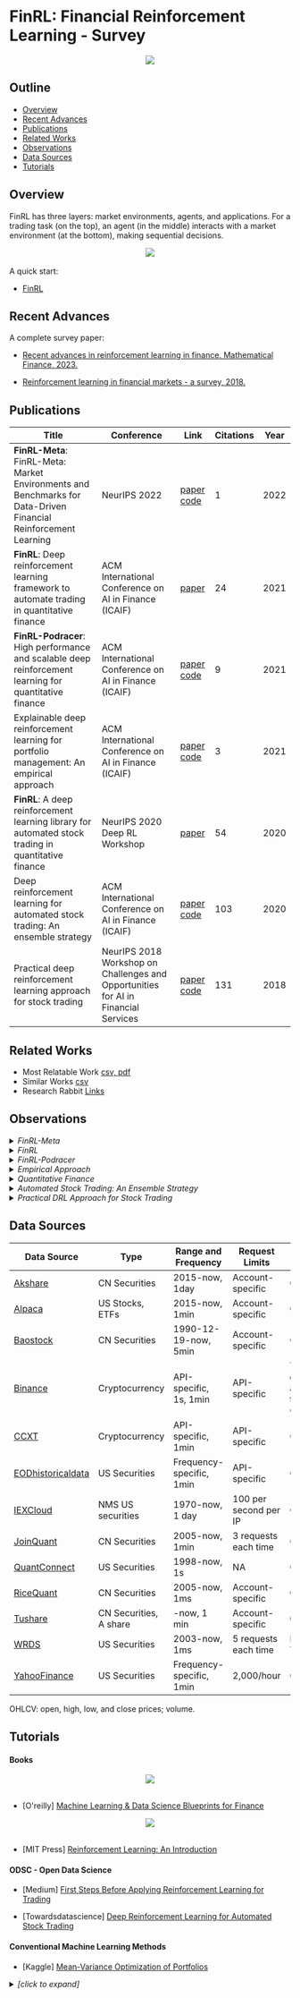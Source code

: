 # FinRL: Financial Reinforcement Learning - Survey


<div align="center">
<img align="center" src=image/banner.png />
</div>



## Outline

  - [Overview](#overview)
  - [Recent Advances](#recent-advances)
  - [Publications](#publications)
  - [Related Works](#related-works)
  - [Observations](#observations)
  - [Data Sources](#data-sources)
  - [Tutorials](#tutorials)


## Overview

FinRL has three layers: market environments, agents, and applications.  For a trading task (on the top), an agent (in the middle) interacts with a market environment (at the bottom), making sequential decisions.

<div align="center">
<img align="center" src=image/finrl_framework.jpeg>
</div>
<br>
A quick start:<br>

+ [FinRL](http://www.youtube.com/watch?v=ZSGJjtM-5jA)

## Recent Advances

A complete survey paper:

+ [Recent advances in reinforcement learning in finance. Mathematical Finance, 2023. ](papers/Recent_Advances/Recent_Advances.pdf)

+ [Reinforcement learning in financial markets - a survey, 2018. ](papers/Recent_Advances/RL-fin.pdf)

## Publications

|Title |Conference |Link|Citations|Year|
|  ----  |  ----  |  ----  |  ----  |  ----  |
|**FinRL-Meta**: FinRL-Meta: Market Environments and Benchmarks for Data-Driven Financial Reinforcement Learning| NeurIPS 2022| [paper](papers/Base_papers/FinRL-Meta.pdf) [code](https://github.com/AI4Finance-Foundation/FinRL-Meta) | 1 | 2022 |
|**FinRL**: Deep reinforcement learning framework to automate trading in quantitative finance| ACM International Conference on AI in Finance (ICAIF) | [paper](papers/Base_papers/FinRL-Meta.pdf) | 24 | 2021 |
|**FinRL-Podracer**: High performance and scalable deep reinforcement learning for quantitative finance | ACM International Conference on AI in Finance (ICAIF) | [paper](papers/Base_papers/FinRL-Podracer.pdf) [code](https://github.com/AI4Finance-Foundation/FinRL_Podracer) | 9 | 2021 |
|Explainable deep reinforcement learning for portfolio management: An empirical approach| ACM International Conference on AI in Finance (ICAIF) | [paper](papers/Base_papers/Empirical-Approach-portfolio.pdf) [code](https://github.com/AI4Finance-Foundation/FinRL-Meta/blob/master/tutorials/2-Advance/FinRL_PortfolioAllocation_Explainable_DRL/FinRL_PortfolioAllocation_Explainable_DRL.py](https://github.com/AI4Finance-Foundation/FinRL-Tutorials/tree/master/2-Advance))| 3 | 2021 |
|**FinRL**: A deep reinforcement learning library for automated stock trading in quantitative finance| NeurIPS 2020 Deep RL Workshop  | [paper](papers/Base_papers/Quantitative-Finance-FinRL-AST.pdf) | 54 | 2020 |
|Deep reinforcement learning for automated stock trading: An ensemble strategy| ACM International Conference on AI in Finance (ICAIF) | [paper](papers/Base_papers/Ensemble-Strategy-AST.pdf) [code](https://github.com/AI4Finance-Foundation/FinRL-Meta/blob/master/tutorials/2-Advance/FinRL_Ensemble_StockTrading_ICAIF_2020/FinRL_Ensemble_StockTrading_ICAIF_2020.ipynb) | 103 | 2020 |
|Practical deep reinforcement learning approach for stock trading | NeurIPS 2018 Workshop on Challenges and Opportunities for AI in Financial Services| [paper](papers/Base_papers/Practical-DRL-AST.pdf) [code](https://github.com/AI4Finance-Foundation/DQN-DDPG_Stock_Trading](https://github.com/AI4Finance-Foundation/FinRL/tree/master/examples))| 131 | 2018 |

## Related Works
  + Most Relatable Work [csv, ](Docs/most_relatable_work.csv)  [pdf](papers/Relatable-papers)
  + Similar Works [csv](Docs/Similar_work.csv)  
  + Research Rabbit [Links](https://www.researchrabbitapp.com/collection/public/PZ9MYDP0LO)

## Observations
<details>
  <summary><i>FinRL-Meta</i></summary>
  <div>
    <table>
      <thead>
        <tr>
          <th>Component/Aspect</th>
          <th>Observation</th>
        </tr>
      </thead>
      <tbody>
        <tr>
          <td>Environments</td>
          <td>The paper models stock trading as an MDP, with states representing market factors, actions being buying/selling, and rewards tied to portfolio value changes.</td>
        </tr>
        <tr>
          <td>DRL Agents</td>
          <td>DDPG algorithm with actor-critic neural networks is used for action determination and evaluation.</td>
        </tr>
        <tr>
          <td>Application</td>
          <td>The primary goal is to optimize stock trading strategies for maximizing returns in dynamic markets.</td>
        </tr>
        <tr>
          <td>Framework</td>
          <td>DDPG is employed within a reinforcement learning framework for learning optimal trading strategies.</td>
        </tr>
        <tr>
          <td>Existing Libraries</td>
          <td>While specific libraries aren't mentioned, popular deep learning libraries like TensorFlow or PyTorch are likely used.</td>
        </tr>
        <tr>
          <td>Data Processing</td>
          <td>Historical daily stock prices are used for training, with data preprocessing involving splitting into training/validation/trading sets.</td>
        </tr>
        <tr>
          <td>Benchmarks</td>
          <td>DDPG strategy is benchmarked against DJIA and traditional min-variance portfolio allocation strategies.</td>
        </tr>
        <tr>
          <td>Advantages</td>
          <td>- DDPG tackles stock trading complexity.<br>- Results indicate DDPG-based strategy outperforms traditional methods in terms of return and Sharpe ratio.</td>
        </tr>
        <tr>
          <td>Disadvantages</td>
          <td>- Lack of specific neural network architecture details limits reproducibility.<br>- Unaddressed issues like overfitting and generalization to various market conditions.</td>
        </tr>
        <tr>
          <td>Tutorials</td>
          <td>The paper does not include tutorials but mentions the availability of online resources with DDPG and RL implementations for stock trading.</td>
        </tr>
        <tr>
          <td>Conclusion</td>
          <td>The paper introduces DDPG and RL for optimizing stock trading, suggesting its superiority over traditional methods. Further research is needed for broader applicability and addressing practical challenges.</td>
        </tr>
      </tbody>
    </table>
  </div>
</details>

<details>
  <summary><i>FinRL</i></summary>
  <div>
    <table>
      <thead>
        <tr>
          <th>Component/Aspect</th>
          <th>Observation</th>
        </tr>
      </thead>
      <tbody>
        <tr>
          <td>Components</td>
          <td>The FinRL framework comprises several components that collectively facilitate algorithmic trading with Deep Reinforcement Learning (DRL).</td>
        </tr>
        <tr>
          <td>Environments</td>
          <td>The environment layer is crucial in FinRL, as it provides the simulation environment for trading tasks. It supports both standard datasets and user-imported data.</td>
        </tr>
        <tr>
          <td>DRL Agents</td>
          <td>FinRL allows users to utilize various DRL algorithms from libraries like Stable Baselines 3, RLlib, and ElegantRL, making it adaptable to different trading strategies.</td>
        </tr>
        <tr>
          <td>Application</td>
          <td>The application layer enables users to define and customize their trading strategies using DRL within the FinRL framework.</td>
        </tr>
        <tr>
          <td>Framework</td>
          <td>The FinRL framework is designed to provide a structured and modular approach to algorithmic trading with DRL, simplifying the development process.</td>
        </tr>
        <tr>
          <td>Existing Libraries</td>
          <td>The paper highlights the use of existing DRL libraries like Stable Baselines 3, RLlib, and ElegantRL as part of the framework.</td>
        </tr>
        <tr>
          <td>Data Processing</td>
          <td>While not explicitly mentioned, data processing is a crucial aspect, as the framework handles various data sources and formats, essential for financial data.</td>
        </tr>
        <tr>
          <td>Benchmarks</td>
          <td>The paper doesn't explicitly mention benchmarks, but it emphasizes the reproducibility of trading tasks within the framework.</td>
        </tr>
        <tr>
          <td>Advantages</td>
          <td>The advantages of the FinRL framework include modularity, extensibility, simplicity, and applicability to various financial markets, making it a practical tool for algorithmic trading.</td>
        </tr>
        <tr>
          <td>Disadvantages</td>
          <td>The paper does not discuss specific disadvantages of the framework, which may need further exploration or evaluation.</td>
        </tr>
        <tr>
          <td>Tutorials</td>
          <td>The framework provides hands-on tutorials in a beginner-friendly fashion to help users get started with algorithmic trading using DRL.</td>
        </tr>
        <tr>
          <td>Conclusion</td>
          <td>The FinRL framework aims to simplify the development of algorithmic trading strategies using DRL and offers a practical option for financial tasks, especially with the ElegantRL library.</td>
        </tr>
      </tbody>
    </table>
  </div>
</details>

<details>
  <summary><i>FinRL-Podracer</i></summary>
  <div>
    <table>
      <thead>
        <tr>
          <th>Component</th>
          <th>Description</th>
        </tr>
      </thead>
      <tbody>
        <tr>
          <td>RLOps in Finance Paradigm</td>
          <td>Introduces the concept of RLOps (Reinforcement Learning Operations) in finance for continuous training and integration of trading strategies.</td>
        </tr>
        <tr>
          <td>FinRL-Podracer Framework</td>
          <td>A cloud-based solution leveraging GPU clouds to improve trading performance and training efficiency with DRL-driven strategies.</td>
        </tr>
        <tr>
          <td>Generational Evolution Mechanism</td>
          <td>Employs a generational evolution mechanism with an ensemble strategy to enhance DRL agent trading performance and automate hyperparameter search.</td>
        </tr>
        <tr>
          <td>Scalable Evolution Layer</td>
          <td>Coordinates parallel agents using generational evolution, including an evaluator and selector, for efficient hyperparameter tuning and agent selection.</td>
        </tr>
        <tr>
          <td>Packaging Worker-Learner into Pod</td>
          <td>Decomposes DRL training into worker (exploration), replay buffer, and learner (exploitation) components, scalable in GPU pods.</td>
        </tr>
        <tr>
          <td>High-Performance Training Layer</td>
          <td>Optimizes components with GPU acceleration, efficient replay buffer, and parameter communication for improved training efficiency.</td>
        </tr>
      </tbody>
    </table>
    <table>
      <thead>
        <tr>
          <th>Insights</th>
          <th>Key insights from the paper</th>
        </tr>
      </thead>
      <tbody>
        <tr>
          <td>RLOps in Finance Paradigm</td>
          <td>Integrating multiple finance processes into a DRL agent can lead to more automated and efficient trading strategies.</td>
        </tr>
        <tr>
          <td>FinRL-Podracer</td>
          <td>Addresses challenges in handling large-scale financial data and efficient DRL agent training.</td>
        </tr>
        <tr>
          <td>Generational Evolution</td>
          <td>Mitigates overfitting and hyperparameter sensitivity, improving training stability and efficiency.</td>
        </tr>
        <tr>
          <td>Scalability & Performance</td>
          <td>Scalability and hardware optimizations are crucial for handling the computational demands of DRL-driven trading strategies.</td>
        </tr>
        <tr>
          <td>Performance Comparison</td>
          <td>FinRL-Podracer outperforms existing DRL libraries in annual return, Sharpe ratio, and training time.</td>
        </tr>
      </tbody>
    </table>
    <table>
      <thead>
        <tr>
          <th>Advantages</th>
          <th>Advantages of FinRL-Podracer</th>
        </tr>
      </thead>
      <tbody>
        <tr>
          <td>Cloud-Based Solution</td>
          <td>Offers a cloud-based solution for developing and deploying DRL-driven trading strategies with high performance and scalability.</td>
        </tr>
        <tr>
          <td>Hyperparameter Automation</td>
          <td>Automates hyperparameter tuning and efficiently handles large-scale financial data.</td>
        </tr>
        <tr>
          <td>Enhanced Stability</td>
          <td>The generational evolution mechanism improves training stability and performance.</td>
        </tr>
      </tbody>
    </table>
    <table>
      <thead>
        <tr>
          <th>Disadvantages</th>
          <th>Disadvantages of the proposed framework</th>
        </tr>
      </thead>
      <tbody>
        <tr>
          <td>Lack of Discussion</td>
          <td>The paper does not discuss potential limitations or challenges in implementing the proposed framework.</td>
        </tr>
      </tbody>
    </table>
    <table>
      <thead>
        <tr>
          <th>Tutorials</th>
          <th>Information about tutorials or guides provided in the paper</th>
        </tr>
      </thead>
      <tbody>
        <tr>
          <td>Tutorial Availability</td>
          <td>The paper does not provide tutorials or step-by-step guides for implementing FinRL-Podracer.</td>
        </tr>
      </tbody>
    </table>
    <table>
      <thead>
        <tr>
          <th>Conclusion</th>
          <th>Summary and conclusion of the paper's contributions and findings</th>
        </tr>
      </thead>
      <tbody>
        <tr>
          <td>Framework Summary</td>
          <td>Introduces FinRL-Podracer, a framework for accelerating DRL-driven trading strategies in quantitative finance, addressing key challenges.</td>
        </tr>
        <tr>
          <td>Promising Approach</td>
          <td>Emphasizes the importance of RLOps in finance and demonstrates the framework's potential to enhance quantitative trading.</td>
        </tr>
      </tbody>
    </table>
  </div>
</details>

<details>
  <summary><i>Empirical Approach</i></summary>
  <div>
    <table>
      <thead>
        <tr>
          <th>Component</th>
          <th>Description</th>
        </tr>
      </thead>
      <tbody>
        <tr>
          <td>Components</td>
          <td>The paper discusses several key components in the context of portfolio management with deep reinforcement learning (DRL). These components include linear models in hindsight, DRL agents, feature weights, and conventional machine learning methods with forward-pass.</td>
        </tr>
        <tr>
          <td>Environments</td>
          <td>The paper evaluates the proposed approach in the context of a portfolio management task involving Dow Jones 30 constituent stocks. The data spans from January 1, 2009, to September 1, 2021.</td>
        </tr>
        <tr>
          <td>DRL Agents</td>
          <td>The paper highlights the challenge of explaining DRL-based trading strategies due to the black-box nature of deep neural networks. It emphasizes the need for understanding the decision-making processes of DRL agents in the financial context.</td>
        </tr>
        <tr>
          <td>Framework</td>
          <td>The authors propose an empirical approach to explain the strategies of DRL agents for portfolio management. The approach involves using linear models in hindsight as reference models and integrated gradients to define feature weights for DRL agents.</td>
        </tr>
        <tr>
          <td>Data Processing</td>
          <td>The paper uses features related to stock returns and covariances as input for both linear models and DRL agents. It focuses on quantifying the relationship between portfolio returns and these features.</td>
        </tr>
        <tr>
          <td>Advantages</td>
          <td>The approach aims to provide explanations for DRL-based portfolio management strategies, which can be crucial for investment banks, asset management companies, and hedge funds. It helps traders understand the potential risk of a strategy.</td>
        </tr>
        <tr>
          <td>Disadvantages</td>
          <td>While the paper presents an empirical approach, it doesn't delve into the specific implementation details of the DRL agents or machine learning methods used. The generalizability of the approach to different financial datasets or markets is not extensively discussed.</td>
        </tr>
        <tr>
          <td>Tutorials</td>
          <td>The paper doesn't provide tutorials or step-by-step guides for implementing the proposed approach. Readers interested in replicating or extending the research may need to refer to other sources or documentation.</td>
        </tr>
        <tr>
          <td>Conclusion</td>
          <td>The paper concludes that the proposed approach empirically reveals that DRL agents exhibit a stronger multi-step prediction power than machine learning methods in the context of portfolio management.</td>
        </tr>
      </tbody>
    </table>
  </div>
</details>

<details>
  <summary><i>Quantitative Finance</i></summary>
  <div>
    <table>
      <thead>
        <tr>
          <th>Section</th>
          <th>Summary</th>
        </tr>
      </thead>
      <tbody>
        <tr>
          <td>Components</td>
          <td>- Discusses key components in DRL-based portfolio management: linear models, DRL agents, feature weights, and conventional ML methods.</td>
        </tr>
        <tr>
          <td>Environments</td>
          <td>- Evaluates DRL approach in portfolio management using Dow Jones 30 stocks from 2009 to 2021.</td>
        </tr>
        <tr>
          <td>DRL Agents</td>
          <td>- Highlights challenges in explaining DRL-based trading strategies due to their black-box nature.</td>
        </tr>
        <tr>
          <td>Application</td>
          <td>- Mentions three application demonstrations: single stock trading, multiple stock trading, and portfolio allocation.</td>
        </tr>
        <tr>
          <td>Framework</td>
          <td>- Introduces FinRL, a DRL library for quantitative finance, easing the development of trading strategies.</td>
        </tr>
        <tr>
          <td>Existing Libraries</td>
          <td>- Compares FinRL to other machine learning libraries and highlights its features.</td>
        </tr>
        <tr>
          <td>Data Processing</td>
          <td>- Uses stock returns and covariances as input, focusing on the relationship with portfolio returns.</td>
        </tr>
        <tr>
          <td>Benchmarks</td>
          <td>- Provides performance metrics and baseline trading strategies for evaluation.</td>
        </tr>
        <tr>
          <td>Advantages</td>
          <td>- Emphasizes completeness, hands-on tutorials, and reproducibility for beginners.</td>
        </tr>
        <tr>
          <td>Disadvantages</td>
          <td>- Notes the complexity of implementing DRL strategies and the need for backtesting.</td>
        </tr>
        <tr>
          <td>Tutorials</td>
          <td>- Demonstrates the library's use through practical examples and walk-through tutorials.</td>
        </tr>
        <tr>
          <td>Conclusion</td>
          <td>- Summarizes the contributions and potential of FinRL in quantitative finance.</td>
        </tr>
      </tbody>
    </table>
  </div>
</details>

<details>
  <summary><i>Automated Stock Trading: An Ensemble Strategy</i></summary>
  <div>
    <table>
      <thead>
        <tr>
          <th>Component</th>
          <th>Description</th>
        </tr>
      </thead>
      <tbody>
        <tr>
          <td>Components</td>
          <td>- The paper proposes an ensemble strategy for automated stock trading using deep reinforcement learning (DRL). - Three DRL algorithms are employed in the ensemble strategy: Proximal Policy Optimization (PPO), Advantage Actor Critic (A2C), and Deep Deterministic Policy Gradient (DDPG). - The ensemble strategy combines the strengths of these algorithms to adapt to different market situations.</td>
        </tr>
        <tr>
          <td>Environments</td>
          <td>- The stock trading problem is formulated as a Markov Decision Process (MDP). - The state space includes information like stock prices, stock shares, balance, technical indicators (e.g., MACD, RSI), and more. - The action space allows for buying, selling, or holding stocks in a continuous manner.</td>
        </tr>
        <tr>
          <td>DRL Agents</td>
          <td>**Advantage Actor Critic (A2C):** - A2C is used as one of the agents in the ensemble. - It employs an advantage function to reduce the variance of policy gradients. - Multiple agents interact with the environment and synchronize their updates through a global network. **Deep Deterministic Policy Gradient (DDPG):** - DDPG encourages maximum investment return. - It combines elements of Q-learning and policy gradient and is suitable for continuous action spaces. - It uses a replay buffer to store and sample transitions for training. **Proximal Policy Optimization (PPO):** - PPO is used to improve policy gradient updates and ensure stability. - It introduces a clipping term to the objective function to control policy changes. - PPO aims to restrict policy updates to prevent large changes.</td>
        </tr>
        <tr>
          <td>Application</td>
          <td>- The ensemble strategy is applied to automated stock trading with the goal of maximizing investment return. - It adapts to different market conditions and risk constraints.</td>
        </tr>
        <tr>
          <td>Framework</td>
          <td>- The authors use the OpenAI Gym framework to implement the trading environment.</td>
        </tr>
        <tr>
          <td>Existing Libraries</td>
          <td>- The paper doesn't mention specific existing libraries, but it uses deep reinforcement learning algorithms like A2C, DDPG, and PPO.</td>
        </tr>
        <tr>
          <td>Data Processing</td>
          <td>- Technical indicators such as MACD, RSI, CCI, and ADX are calculated from stock price data. - The paper employs a load-on-demand technique to efficiently manage memory when dealing with large datasets.</td>
        </tr>
        <tr>
          <td>Benchmarks</td>
          <td>- The proposed ensemble strategy is evaluated on a dataset consisting of 30 Dow Jones stocks with adequate liquidity. - Performance is compared with the Dow Jones Industrial Average index and a traditional min-variance portfolio allocation strategy. - The Sharpe ratio is used to measure risk-adjusted returns.</td>
        </tr>
        <tr>
          <td>Advantages</td>
          <td>- The ensemble strategy combines multiple DRL algorithms for improved robustness. - It can adapt to various market conditions. - Risk management is incorporated through the turbulence index. - The load-on-demand technique helps handle large datasets efficiently.</td>
        </tr>
        <tr>
          <td>Disadvantages</td>
          <td>- The paper does not discuss potential limitations or challenges in implementing the proposed framework.</td>
        </tr>
        <tr>
          <td>Tutorials</td>
          <td>- The paper doesn't provide tutorials or step-by-step guides for implementing the proposed approach. Readers interested in replicating or extending the research may need to refer to other sources or documentation.</td>
        </tr>
        <tr>
          <td>Conclusion</td>
          <td>- The proposed ensemble strategy outperforms individual algorithms and traditional portfolio allocation strategies in terms of risk-adjusted return, as measured by the Sharpe ratio.</td>
        </tr>
      </tbody>
    </table>
  </div>
</details>
<details>
  <summary><i>Practical DRL Approach for Stock Trading</i></summary>
  <div>
    <table>
      <thead>
        <tr>
          <th>Component/Aspect</th>
          <th>Observation</th>
        </tr>
      </thead>
      <tbody>
        <tr>
          <td>Environments</td>
          <td>The paper models the stock trading process as an MDP, considering stock prices, holdings, and balance. Actions include buy, sell, or hold, with rewards based on portfolio value changes.</td>
        </tr>
        <tr>
          <td>DRL Agents</td>
          <td>The paper utilizes the DDPG algorithm, which comprises actor and critic neural networks. The actor network determines actions, while the critic network evaluates their quality.</td>
        </tr>
        <tr>
          <td>Application</td>
          <td>The primary application is optimizing stock trading strategies to maximize investment returns in a complex and dynamic stock market.</td>
        </tr>
        <tr>
          <td>Framework</td>
          <td>The DDPG algorithm is used within the reinforcement learning framework to learn optimal trading strategies.</td>
        </tr>
        <tr>
          <td>Existing Libraries</td>
          <td>While specific libraries are not mentioned, it's likely that popular deep learning libraries like TensorFlow or PyTorch were used for neural network implementations.</td>
        </tr>
        <tr>
          <td>Data Processing</td>
          <td>Historical daily stock prices are employed for training and trading data. Data preprocessing involves data splitting into training, validation, and trading sets.</td>
        </tr>
        <tr>
          <td>Benchmarks</td>
          <td>The paper benchmarks the DDPG-based trading strategy against the Dow Jones Industrial Average (DJIA) and a traditional min-variance portfolio allocation strategy.</td>
        </tr>
        <tr>
          <td>Advantages</td>
          <td>- DDPG is applied to handle the complexity of stock trading. - The paper provides a well-defined problem formulation for reinforcement learning. - Results suggest outperformance of traditional methods in terms of return and Sharpe ratio.</td>
        </tr>
        <tr>
          <td>Disadvantages</td>
          <td>- Lack of specific details about neural network architectures for actor and critic networks. - Unaddressed issues like overfitting or generalization to different market conditions. - Limited data range covering 30 stocks from 2009 to 2018.</td>
        </tr>
        <tr>
          <td>Tutorials</td>
          <td>The paper does not include tutorials, but online resources offer tutorials and implementations of DDPG and other reinforcement learning algorithms for stock trading.</td>
        </tr>
        <tr>
          <td>Conclusion</td>
          <td>The paper explores the use of DDPG for optimizing stock trading strategies, showing potential outperformance of traditional methods. Further research is needed for broader applicability.</td>
        </tr>
      </tbody>
    </table>
  </div>
</details>

    
##  Data Sources

|Data Source |Type |Range and Frequency |Request Limits|Raw Data|Preprocessed Data|
|  ----  |  ----  |  ----  |  ----  |  ----  |  ----  |
|[Akshare](https://alpaca.markets/docs/introduction/)| CN Securities| 2015-now, 1day| Account-specific| OHLCV| Prices&Indicators|
|[Alpaca](https://alpaca.markets/docs/introduction/)| US Stocks, ETFs| 2015-now, 1min| Account-specific| OHLCV| Prices&Indicators|
|[Baostock](http://baostock.com/baostock/index.php/Python_API%E6%96%87%E6%A1%A3)| CN Securities| 1990-12-19-now, 5min| Account-specific| OHLCV| Prices&Indicators|
|[Binance](https://binance-docs.github.io/apidocs/spot/en/#public-api-definitions)| Cryptocurrency| API-specific, 1s, 1min| API-specific| Tick-level daily aggegrated trades, OHLCV| Prices&Indicators|
|[CCXT](https://docs.ccxt.com/en/latest/manual.html)| Cryptocurrency| API-specific, 1min| API-specific| OHLCV| Prices&Indicators|
|[EODhistoricaldata](https://eodhistoricaldata.com/financial-apis/)| US Securities| Frequency-specific, 1min| API-specific | OHLCV | Prices&Indicators|
|[IEXCloud](https://iexcloud.io/docs/api/)| NMS US securities|1970-now, 1 day|100 per second per IP|OHLCV| Prices&Indicators|
|[JoinQuant](https://www.joinquant.com/)| CN Securities| 2005-now, 1min| 3 requests each time| OHLCV| Prices&Indicators|
|[QuantConnect](https://www.quantconnect.com/docs/home/home)| US Securities| 1998-now, 1s| NA| OHLCV| Prices&Indicators|
|[RiceQuant](https://www.ricequant.com/doc/rqdata/python/)| CN Securities| 2005-now, 1ms| Account-specific| OHLCV| Prices&Indicators|
|[Tushare](https://tushare.pro/document/1?doc_id=131)| CN Securities, A share| -now, 1 min| Account-specific| OHLCV| Prices&Indicators|
|[WRDS](https://wrds-www.wharton.upenn.edu/pages/about/data-vendors/nyse-trade-and-quote-taq/)| US Securities| 2003-now, 1ms| 5 requests each time| Intraday Trades|Prices&Indicators|
|[YahooFinance](https://pypi.org/project/yfinance/)| US Securities| Frequency-specific, 1min| 2,000/hour| OHLCV | Prices&Indicators|


<!-- |Data Source |Type |Max Frequency |Raw Data|Preprocessed Data|
|  ----  |  ----  |  ----  |  ----  |  ----  |
|    AkShare |  CN Securities | 1 day  |  OHLCV |  Prices, indicators |
|    Alpaca |  US Stocks, ETFs |  1 min |  OHLCV |  Prices, indicators |
|    Alpha Vantage | Stock, ETF, forex, crypto, technical indicators | 1 min |  OHLCV  & Prices, indicators |
|    Baostock |  CN Securities |  5 min |  OHLCV |  Prices, indicators |
|    Binance |  Cryptocurrency |  1 s |  OHLCV |  Prices, indicators |
|    CCXT |  Cryptocurrency |  1 min  |  OHLCV |  Prices, indicators |
|    currencyapi |  Exchange rate | 1 day |  Exchange rate | Exchange rate, indicators |
|    currencylayer |  Exchange rate | 1 day  |  Exchange rate | Exchange rate, indicators |
|    EOD Historical Data | US stocks, and ETFs |  1 day  |  OHLCV  | Prices, indicators |
|    Exchangerates |  Exchange rate |  1 day  |  Exchange rate | Exchange rate, indicators |
|    findatapy |  CN Securities | 1 day  |  OHLCV |  Prices, indicators |
|    Financial Modeling prep | US stocks, currencies, crypto |  1 min |  OHLCV  | Prices, indicators |
|    finnhub | US Stocks, currencies, crypto |   1 day |  OHLCV  | Prices, indicators |
|    Fixer |  Exchange rate |  1 day  |  Exchange rate | Exchange rate, indicators |
|    IEXCloud |  NMS US securities | 1 day  | OHLCV |  Prices, indicators |
|    JoinQuant |  CN Securities |  1 min  |  OHLCV |  Prices, indicators |
|    Marketstack | 50+ countries |  1 day  |  OHLCV | Prices, indicators |
|    Open Exchange Rates |  Exchange rate |  1 day  |  Exchange rate | Exchange rate, indicators |
|    pandas\_datareader |  US Securities |  1 day |  OHLCV | Prices, indicators |
|    pandas-finance |  US Securities |  1 day  |  OHLCV  & Prices, indicators |
|    Polygon |  US Securities |  1 day  |  OHLCV  | Prices, indicators |
|    Quandl | 250+ sources |  1 day  |  OHLCV  | Prices, indicators |
|    QuantConnect |  US Securities |  1 s |  OHLCV |  Prices, indicators |
|    RiceQuant |  CN Securities |  1 ms  |  OHLCV |  Prices, indicators |
|    Tiingo | Stocks, crypto |  1 day  |  OHLCV  | Prices, indicators |
|    Tushare |  CN Securities | 1 min  |  OHLCV |  Prices, indicators |
|    WRDS |  US Securities |  1 ms  |  Intraday Trades | Prices, indicators |
|    XE |  Exchange rate |  1 day  |  Exchange rate | Exchange rate, indicators |
|    Xignite |  Exchange rate |  1 day  |  Exchange rate | Exchange rate, indicators |
|    YahooFinance |  US Securities | 1 min  |  OHLCV  |  Prices, indicators |
|    ystockquote |  US Securities |  1 day  |  OHLCV | Prices, indicators | -->



OHLCV: open, high, low, and close prices; volume.


## Tutorials
#### Books
<div align="center">
<img align="center" src=image/book.png />
</div>
<br>

+ [O'reilly] [Machine Learning & Data Science Blueprints for Finance](Books/DS_for_FIN.pdf)

<div align="center">
<img align="center" src=image/book1.png />
</div>
<br>

+ [MIT Press] [Reinforcement Learning: An Introduction](Books/RLI.pdf)

#### ODSC - Open Data Science
+ [Medium] [First Steps Before Applying Reinforcement Learning for Trading](https://odsc.medium.com/first-steps-before-applying-reinforcement-learning-for-trading-f45c15e98bca)
  
+ [Towardsdatascience] [Deep Reinforcement Learning for Automated Stock Trading](https://towardsdatascience.com/deep-reinforcement-learning-for-automated-stock-trading-f1dad0126a02)
  
#### Conventional Machine Learning Methods
+ [Kaggle] [Mean-Variance Optimization of Portfolios](https://www.kaggle.com/code/vijipai/lesson-5-mean-variance-optimization-of-portfolios/notebook)
  
<details><summary> <i>[click to expand]</i></summary>
<div>


#### Xiao-Yang (Yanglet) Liu and Steven Li

+ [Towardsdatascience] [ElegantRL-Helloworld: A Lightweight and Stable Deep Reinforcement Learning Library](https://towardsdatascience.com/elegantrl-a-lightweight-and-stable-deep-reinforcement-learning-library-95cef5f3460b)
+ [Towardsdatascience] [ElegantRL: Mastering PPO Algorithms](https://medium.com/@elegantrl/elegantrl-mastering-the-ppo-algorithm-part-i-9f36bc47b791)
+ [Towardsdatascience] [ElegantRL-Podracer: A Scalable and Elastic Library for Cloud-Native Deep Reinforcement Learning](https://elegantrl.medium.com/elegantrl-podracer-scalable-and-elastic-library-for-cloud-native-deep-reinforcement-learning-bafda6f7fbe0)
+ [Towardsdatascience] [A New Era of Massively Parallel Simulation: A Practical Tutorial Using ElegantRL](https://medium.com/towards-data-science/a-new-era-of-massively-parallel-simulation-a-practical-tutorial-using-elegantrl-5ebc483c3385)
+ [Towardsdatascience] [ElegantRL-Podracer: A Scalable and Elastic Library for Cloud-Native Deep Reinforcement Learning](https://elegantrl.medium.com/elegantrl-podracer-scalable-and-elastic-library-for-cloud-native-deep-reinforcement-learning-bafda6f7fbe0)
+ [MLearning.ai] [ElegantRL Demo: Stock Trading Using DDPG (Part I)](https://elegantrl.medium.com/elegantrl-demo-stock-trading-using-ddpg-part-i-e77d7dc9d208)
+ [MLearning.ai] [ElegantRL Demo: Stock Trading Using DDPG (Part II)](https://medium.com/mlearning-ai/elegantrl-demo-stock-trading-using-ddpg-part-ii-d3d97e01999f)
+ [MLearning.ai] [ElegantRL: Much More Stable Deep Reinforcement Learning Algorithms than Stable-Baseline3](https://medium.com/mlearning-ai/elegantrl-much-much-more-stable-than-stable-baseline3-f096533c26db)


#### Bruce Yang

+ [Towardsdatascience] [Deep Reinforcement Learning for Automated Stock Trading](https://towardsdatascience.com/deep-reinforcement-learning-for-automated-stock-trading-f1dad0126a02)
+ [Towardsdatascience] [FinRL for Quantitative Finance: Tutorial for Using FinRL](https://towardsdatascience.com/finrl-for-quantitative-finance-tutorial-for-single-stock-trading-37d6d7c30aac)
+ [Towardsdatascience] [FinRL for Quantitative Finance: Tutorial for Multiple Stock Trading](https://towardsdatascience.com/finrl-for-quantitative-finance-tutorial-for-multiple-stock-trading-7b00763b7530)
+ [Towardsdatascience] [FinRL for Quantitative Finance: Tutorial for Portfolio Allocation](https://towardsdatascience.com/finrl-for-quantitative-finance-tutorial-for-portfolio-allocation-9b417660c7cd)
+ [Towardsdatascience] [End-to-End Guide to Building a Credit Scorecard Using Machine Learning](https://towardsdatascience.com/end-to-end-guide-to-building-a-credit-scorecard-using-machine-learning-6502d8bb765a)
+ [FinRL for Quantitative Finance: Install and Setup Tutorial for Beginners](https://ai4finance.medium.com/finrl-for-quantitative-finance-install-and-setup-tutorial-for-beginners-1db80ad39159)
+ [MLearning.ai] [FinRL for Quantitative Finance: plug-and-play DRL algorithms](https://medium.com/mlearning-ai/finrl-for-quantitative-finance-plug-and-play-drl-algorithms-11cf494d28b1)
+ [DataDrivenInvestor][Alpaca] [A Data Scientist’s Approach for Algorithmic Trading using Deep Reinforcement Learning: An End-to-end Tutorial for Paper Trading](https://alpaca.markets/learn/data-scientists-approach-algorithmic-trading-using-deep-reinforcement-learning/)
+ [DataDrivenInvestor] [FinRL-Meta: A Universe of Near Real-Market En­vironments for Data­-Driven Financial Reinforcement Learning](https://medium.datadriveninvestor.com/finrl-meta-a-universe-of-near-real-market-en-vironments-for-data-driven-financial-reinforcement-e1894e1ebfbd)
+ [DataDrivenInvestor] [FinRL-Meta User Guide](https://ai4finance.medium.com/finrl-meta-user-guide-f1d6911f1de5)
+ [DataDrivenInvestor] [FinRL-Meta: Market Environments and Benchmarks for Data-Driven Financial Reinforcement Learning](https://medium.datadriveninvestor.com/finrl-meta-market-environments-and-benchmarks-for-data-driven-financial-reinforcement-learning-7af8e747c4bd)
+ [Feature Importance with Deep Neural Network for Cryptocurrencies](https://ai4finance.medium.com/feature-importance-with-deep-neural-network-for-cryptocurrencies-f06191e2d562)

#### Ming Zhu
+ [MLearning.ai][Dynamic Datasets Driven Financial Reinforcement Learning — FinRL as an Example](https://medium.com/@zhumingpassional/dynamic-datasets-driven-financial-reinforcement-learning-finrl-as-an-example-c4d92dcd495a)
+ [MLearning.ai][How can we guide ChatGPT to generate financial factors, using volume-price divergence in FinRL as an example?](https://medium.com/@zhumingpassional/guide-chatgpt-to-write-financial-factors-volume-price-divergence-431841a2bac8)
+ [MLearning.ai] [Deep reinforcement learning based stock trading (Stable baselines3 + Dow Jones)](https://medium.com/@zhumingpassional/deep-reinforcement-learning-based-stock-trading-stable-baselines3-dow-jones-c7ed034eb9f0)

#### Joey Xia

+ [MLearning.ai] [Introduction to the World of Financial Reinforcement Learning: Part.1 Download Data](https://medium.com/mlearning-ai/introduction-to-the-world-of-financial-reinforcement-learning-part-1-download-data-1a8c0c5d03c5)
+ [MLearning.ai] [Introduction to the World of Financial Reinforcement Learning: Part.2 Train Agents](https://medium.com/mlearning-ai/introduction-to-the-world-of-financial-reinforcement-learning-part-2-train-agents-1d1fa8a18a5e)
+ [MLearning.ai] [Financial Metaverse as a Playground for Financial Machine Learning](https://medium.com/@zx2325/finrl-meta-from-market-environments-to-a-financial-metaverse-5db8490a83df)
+ [InsiderFinance Wire] [Introduction of Data APIs in FinRL — Tushare](https://medium.com/insiderfinance/introduction-of-data-apis-in-finrl-tushare-f720b8da4e46)
+ [InsiderFinance Wire] [Awesome Deep Reinforcement Learning in Finance](https://medium.com/insiderfinance/awesome-deep-reinforcement-learning-in-finance-f319f4302897)

#### Adam King

+ [Towards Data Science] [Create custom gym environments from scratch — A stock market example](https://towardsdatascience.com/creating-a-custom-openai-gym-environment-for-stock-trading-be532be3910e)
+ [Towards Data Science] [Rendering elegant stock trading agents using Matplotlib and Gym](https://medium.com/towards-data-science/visualizing-stock-trading-agents-using-matplotlib-and-gym-584c992bc6d4)
+ [Towards Data Science] [Creating Bitcoin trading bots don’t lose money](https://medium.com/towards-data-science/creating-bitcoin-trading-bots-that-dont-lose-money-2e7165fb0b29)
+ [Towards Data Science] [Optimizing deep learning trading bots using state-of-the-art techniques](https://medium.com/towards-data-science/using-reinforcement-learning-to-trade-bitcoin-for-massive-profit-b69d0e8f583b)
+ [Towards Data Science] [Trade and Invest Smarter — The Reinforcement Learning Way](https://medium.com/towards-data-science/trade-smarter-w-reinforcement-learning-a5e91163f315)

#### Barend

+ [Coinmonks] [Crypto feature importance for Deep Reinforcement Learning](https://medium.com/coinmonks/crypto-feature-importance-for-deep-reinforcement-learning-38416616c2a36-8416616c2a36)
+ [Coinmonks] [Best technical indicators for Bitcoin from TA-lib](https://medium.com/coinmonks/best-technical-indicators-for-bitcoin-fromta-lib-fa5518560e)
+ [Towards AI] [The Combinatorial Purged Cross-Validation method](https://medium.com/towards-artificial-intelligence/the-combinatorial-purged-cross-validation-method-363eb378a9c5)
+ [Towards AI] [Combinatorial PurgedKFold Cross-Validation for Deep Reinforcement Learning](https://medium.com/towards-artificial-intelligence/combinatorial-purgedkfold-cross-validation-for-deep-reinforcement-learning-f8df689ca874)
+ [Towards AI] [Deep Reinforcement Learning for Cryptocurrency Trading: Practical Approach to Address Backtest Overfitting](https://pub.towardsai.net/deep-reinforcement-learning-for-cryptocurrency-trading-practical-approach-to-address-backtest-2aebfd5fa030)

#### Astarag Mohapatra

+ [Analytics Vidhya] [A hitchhikers guide to FinRL: A Deep Reinforcement Learning Framework for Quantitative Finance](https://medium.com/analytics-vidhya/a-hitchhikers-guide-to-finrl-a-deep-reinforcement-learning-framework-for-quantitative-finance-e624c508f763)
+ [Analytics Vidhya] [Hyperparameter tuning using optuna for FinRL](https://medium.com/analytics-vidhya/hyperparameter-tuning-using-optuna-for-finrl-8a49506d2741)
+ [Analytics Vidhya] [Weights and Biases-ify FinRL with Stable Baselines3 models](https://medium.com/analytics-vidhya/weights-and-biases-ify-stable-baselines-models-in-finrl-f11b67f2a6a7)
+ [Analytics Vidhya] [Deep Reinforcement Learnig in Algorithmic (Part- I)](https://medium.com/analytics-vidhya/deep-reinforcement-learning-in-algorithmic-trading-part-i-7088a4befd60)
+ [Analytics Vidhya] [Deep Reinforcement Learnig in Algorithmic (Part- II)](https://medium.com/analytics-vidhya/deep-reinforcement-learning-in-algorithmic-trading-part-ii-b78db754961c)
+ [Analytics Vidhya] [Financial Data Streaming using Alpaca and Streamlit](https://medium.com/analytics-vidhya/financial-data-streaming-using-alpaca-and-streamlit-88aa21c75f27)
+ [MLearning.ai] [Hyperparameter Optimization using Ray tune for FinRL models](https://medium.com/mlearning-ai/hyperparameter-optimization-using-ray-tune-for-finrl-models-42df2937d53d)
+ [MLearning.ai] [Google Trends Data for automated stock trading using Reinforcement learning](https://medium.com/mlearning-ai/google-trends-data-for-automated-stock-trading-using-reinforcement-learning-9c0fd6d00678)
+ [MLearning.ai] [FinRL: Population-Based algorithms implementation using Ray tune and RLlib](https://medium.com/mlearning-ai/finrl-population-based-algorithms-implementation-using-ray-tune-and-rllib-cdce7df66208)
+ [MLearning.ai] [Population-Based Algorithms for Hyperparameter Optimization in Reinforcement learning](https://medium.com/mlearning-ai/population-based-algorithms-for-hyperparameter-optimization-in-reinforcement-learning-b04ce2165533)
+ [FinRL: Financial Reinforcement learning explainability using Shapley Values](https://medium.com/@athekunal/finrl-financial-reinforcement-learning-explainability-using-shapley-values-9a16bc24a934)
+ [Ray tune user guide for hyperparameter optimization](https://athekunal.medium.com/ray-tune-user-guide-for-hyperparameter-optimization-d6bdfa2b06)

#### Matthew Brulhardt

+ [Level Up Coding] [Using TensorTrade for Making a Simple Trading Algorithm](https://levelup.gitconnected.com/using-tensortrade-for-making-a-simple-trading-algorithm-6fad4d9bc79c)
+ [Level Up Coding] [Portfolio Allocation with TensorTrade: (Part 1/2)](https://levelup.gitconnected.com/portfolio-allocation-with-tensortrade-part-1-2-1d0c3b126bf6)
+ [Level Up Coding] [Portfolio Allocation with TensorTrade: (Part 2/2)](https://levelup.gitconnected.com/portfolio-allocation-with-tensortrade-part-2-2-9ac30a6bcbfe)

#### Prakhar Gurawa

+ [InsiderFinance Wire] [Transitioning from Supervised Learning systems to Multi-Agent Reinforcement learning for financial platforms - Part 1](https://wire.insiderfinance.io/transitioning-from-supervised-learning-systems-to-multi-agent-reinforcement-learning-for-financial-d96c2c56a6fd)
+ [InsiderFinance Wire] [Transitioning from Supervised Learning systems to Multi-Agent Reinforcement learning for financial platforms — Part 2](https://wire.insiderfinance.io/transitioning-from-supervised-learning-systems-to-multi-agent-reinforcement-learning-for-financial-7e8b6cd07d1e)
+ [InsiderFinance Wire] [Transitioning from Supervised Learning systems to Multi-Agent Reinforcement learning for financial platforms — Part 3](https://wire.insiderfinance.io/transitioning-from-supervised-learning-systems-to-multi-agent-reinforcement-learning-for-financial-e90cb394de2b)


#### Tom Grek
+ [Towardsdatascience] [A blundering guide to making a deep actor-critic bot for stock trading](https://medium.com/@tomgrek/heres-what-happened-when-i-gave-control-of-my-robinhood-account-to-an-ai-for-a-week-3309d62567c4)

#### Ranko Mosic at JP Morgan Chase

+ [Deep Reinforcement Learning Based Trading Application at JP Morgan Chase](https://ranko-mosic.medium.com/reinforcement-learning-based-trading-application-at-jp-morgan-chase-f829b8ec54f2)

#### Alpaca

+ [Comparing 3 Different Types of Neural Network Architectures in Finance](https://medium.com/automation-generation/comparing-3-different-types-of-neural-network-architectures-in-finance-9377902ae392)

#### NO-MAGIC on Kaggle

+ [Kaggle] [Deep Reinforcement Learning for Stock Trading - 1](https://www.kaggle.com/code/learnmore1/deep-reinforcement-learning-for-stock-trading-1)

#### Anmol Mann 

+ [WandB] [Optimize Portfolio Allocation using FinRL](https://wandb.ai/anmolmann/finRL-portfolio-allocation-2/reports/Optimize-Portfolio-Allocation-using-FinRL--Vmlldzo4MjE4MTM)

#### Mao Guan

+ [MLearning.ai] [An Empirical Approach to Explain Deep Reinforcement Learning in Portfolio Management Task](https://medium.com/mlearning-ai/an-empirical-approach-to-explain-deep-reinforcement-learning-in-portfolio-management-task-e65a42225d9d)

#### Mariko Sawada
 
+ [Automated stock trading using Deep Reinforcement Learning with Fundamental Indicators](https://medium.com/@mariko.sawada1/automated-stock-trading-with-deep-reinforcement-learning-and-financial-data-a63286ccbe2b)

#### Letian Wang

+ [The Startup] [Option Pricing Using Reinforcement Learning](https://medium.com/swlh/option-pricing-using-reinforcement-learning-ad2ddca7735b)
+ [From Reinforcement Gamer to Reinforcement Trader](https://letian-wang.medium.com/from-reinforcement-gamer-to-reinforcement-trader-8b0a7ef8b53f)

#### Harsha Andey

+ [Deep Reinforcement Learning for Trading Cryptocurrencies](https://medium.com/coinmonks/deep-reinforcement-learning-for-trading-cryptocurrencies-5b5502b1ece1)

#### Aaron Krumins

+ [DataDrivenInvestor] [Using the Game Engine for Automated Cryptocurrency Trading (Without a Single Line of Code)](https://medium.datadriveninvestor.com/using-the-game-engine-for-automated-stock-trading-without-a-single-line-of-code-31d46f548ab2)

#### Roshan Adusumilli

+ [DataDrivenInvestor] [Reinforcement Learning for Options Trading](https://medium.datadriveninvestor.com/reinforcement-learning-for-options-trading-765c84d0d97d)

#### Mohit Maithani

+ [Analyticsindiamag.com] [How To Automate Stock Market Using FinRL (Deep Reinforcement Learning Library)?](https://analyticsindiamag.com/stock-market-prediction-using-finrl/)

#### Andrey Babynin

+ [Reinforcement learning in trading (Part 1)](https://andreybabynin.medium.com/reinforcement-learning-in-trading-part-1-d0920d69b526)
+ [Reinforcement learning in Trading (part 2 - the last)](https://andreybabynin.medium.com/reinforcement-learning-in-trading-part-2-the-last-9af547fb4203)

#### Timothy Mutegi

+ [Model-Free Reinforcement Learning for Asset Allocation](https://mutegi-timothy.medium.com/model-free-reinforcement-learning-for-asset-allocation-9cf95dde069a)

#### EASON

+ [Use Reinforcement Learning to do Algorithmic Trading](https://espaceship.medium.com/use-reinforcement-learning-to-rule-over-algorithmic-trading-a32c891774)


#### Shivam Akhauri

+ [ETHER Labs] [TradeBot: Stock Trading using Reinforcement Learning — Part1](https://medium.com/ether-labs/tradebot-stock-trading-using-reinforcement-learning-part1-8b67c9603f33)

#### Zeynep Tufekci

+ [Reinforcement Learning in Stock Prediction with FinRL](https://medium.com/@zeyneptufekci.etu)

#### Dan Pavlovic

+ [Reinforcement learning for the financial market — FinRL](https://dannoc1996.medium.com/reinforcement-learning-for-the-financial-market-finrl-c0ceeb3712f2)

#### Art Krisada

+ [FinRL Multiple Stock Trading](https://krisadas.medium.com/finrl-multiple-stock-trading-6f4499d592d4)

#### Videos 

+ [NeurIPS 2021] [FinRL-Meta: A Universe of Near-Real Market Environments for Data-Driven Deep Reinforcement Learning in Quantitative Finance](https://slideslive.com/38971905/finrlmeta-a-universe-of-nearreal-market-environments-for-datadriven-deep-reinforcement-learning-in-quantitative-finance?ref=recommended)
+ [NeurIPS 2020] [FinRL: A Deep Reinforcement Learning Library for Automated Stock Trading in Quantitative Finance](https://crossminds.ai/video/finrl-a-deep-reinforcement-learning-library-for-automated-stock-trading-in-quantitative-finance-606fdc01f43a7f2f827bf5c9/)

</div>
</details>
